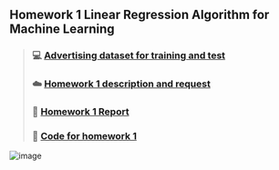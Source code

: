 ## Homework 1 Linear Regression Algorithm for Machine Learning
> ### :computer: [Advertising dataset for training and test](./Advertising.csv)
> ### :cloud: [Homework 1 description and request](./Homework1.pdf)
> ### :art: [Homework 1 Report](./Homework1_Report.pdf)
> ### :floppy_disk: [Code for homework 1](./homework1.py)









![image](https://github.com/EdwinInAu/Fork_File_CS-Notes/blob/master/Smile.png)
